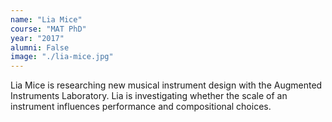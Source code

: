 ```yaml
---
name: "Lia Mice"
course: "MAT PhD"
year: "2017"
alumni: False
image: "./lia-mice.jpg"
---
```

Lia Mice is researching new musical instrument design with the Augmented Instruments Laboratory. Lia is investigating whether the scale of an instrument influences performance and compositional choices.